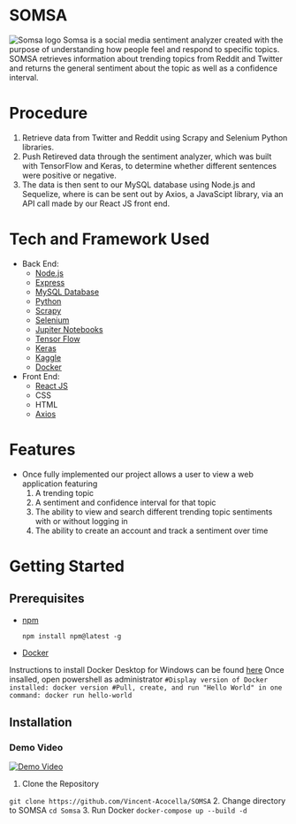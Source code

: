 # SOMSA
![Somsa logo](https://cdn.discordapp.com/attachments/733447389393977406/780950213497847869/Account.jpg)
Somsa is a social media sentiment analyzer created with the purpose of understanding how people feel and respond to specific topics. SOMSA  retrieves information about trending topics from Reddit and Twitter and returns the general sentiment about the topic as well as a confidence interval.

# Procedure
1. Retrieve data from Twitter and Reddit using Scrapy and Selenium Python libraries.
2. Push Retireved data through the sentiment analyzer, which was built with TensorFlow and Keras, to determine whether different sentences were positive or negative.
3. The data is then sent to our MySQL database using Node.js and Sequelize, where is can be sent out by Axios, a JavaScipt library, via an API call made by our React JS front end.

# Tech and Framework Used
* Back End:
  * [Node.js](https://github.com/nodejs)
  * [Express](https://github.com/expressjs/express)
  * [MySQL Database](https://github.com/mysql/mysql-server)
  * [Python](https://github.com/python)
  * [Scrapy](https://github.com/scrapy/scrapy)
  * [Selenium](https://github.com/SeleniumHQ/selenium)
  * [Jupiter Notebooks](https://github.com/jupyter/notebook)
  * [Tensor Flow](https://github.com/tensorflow/tensorflow)
  * [Keras](https://github.com/keras-team/keras)
  * [Kaggle](https://www.kaggle.com/docs/datasets)
  * [Docker](https://github.com/docker/compose)
* Front End:
  * [React JS](https://github.com/reactjs/reactjs.org)
  * CSS
  * HTML
  * [Axios](https://github.com/axios/axios)
      
# Features
* Once fully implemented our project allows a user to view a web application featuring
  1. A trending topic
  2. A sentiment and confidence interval for that topic
  3. The ability to view and search different trending topic sentiments with or without logging in
  4. The ability to create an account and track a sentiment over time
  
# Getting Started
## Prerequisites
* [npm](https://github.com/npm/cli)

  `npm install npm@latest -g`
* [Docker](https://github.com/docker/compose)

 Instructions to install Docker Desktop for Windows can be found [here](https://hub.docker.com/editions/community/docker-ce-desktop-windows)
 Once insalled, open powershell as administrator
 `#Display version of Docker installed:
 docker version
 #Pull, create, and run "Hello World" in one command:
 docker run hello-world`
 ## Installation
 ### Demo Video
 [![Demo Video](https://j.gifs.com/81Rgwg.gif)](https://www.youtube.com/watch?v=JzmBxDfEr7E&feature=youtu.be)
 1. Clone the Repository
 
 `git clone https://github.com/Vincent-Acocella/SOMSA`
 2. Change directory to SOMSA
 `cd Somsa`
 3. Run Docker
 `docker-compose up --build -d`
  
